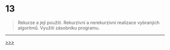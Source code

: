 # 13

> Rekurze a její použití. Rekurzivní a nerekurzivní realizace vybraných algoritmů. Využití zásobníku programu.

---
[>>>](./14.MD)
